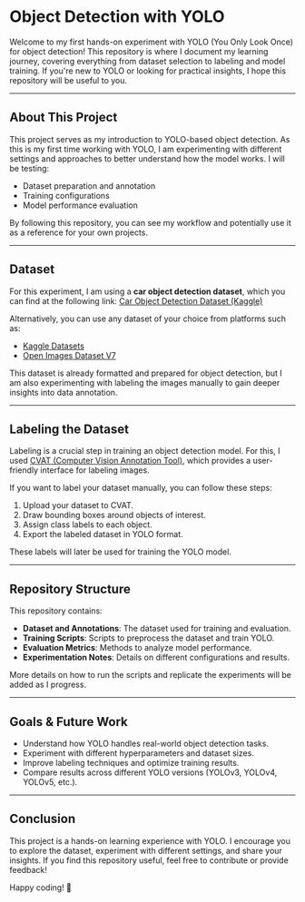 # Object Detection with YOLO

Welcome to my first hands-on experiment with YOLO (You Only Look Once) for object detection! This repository is where I document my learning journey, covering everything from dataset selection to labeling and model training. If you're new to YOLO or looking for practical insights, I hope this repository will be useful to you.

---

## About This Project
This project serves as my introduction to YOLO-based object detection. As this is my first time working with YOLO, I am experimenting with different settings and approaches to better understand how the model works. I will be testing:
- Dataset preparation and annotation
- Training configurations
- Model performance evaluation

By following this repository, you can see my workflow and potentially use it as a reference for your own projects.

---

## Dataset
For this experiment, I am using a **car object detection dataset**, which you can find at the following link:
[Car Object Detection Dataset (Kaggle)](https://www.kaggle.com/datasets/sshikamaru/car-object-detection)

Alternatively, you can use any dataset of your choice from platforms such as:
- [Kaggle Datasets](https://www.kaggle.com/datasets)
- [Open Images Dataset V7](https://storage.googleapis.com/openimages/web/index.html)

This dataset is already formatted and prepared for object detection, but I am also experimenting with labeling the images manually to gain deeper insights into data annotation.

---

## Labeling the Dataset
Labeling is a crucial step in training an object detection model. For this, I used [CVAT (Computer Vision Annotation Tool)](https://www.cvat.ai/), which provides a user-friendly interface for labeling images.

If you want to label your dataset manually, you can follow these steps:
1. Upload your dataset to CVAT.
2. Draw bounding boxes around objects of interest.
3. Assign class labels to each object.
4. Export the labeled dataset in YOLO format.

These labels will later be used for training the YOLO model.

---

## Repository Structure
This repository contains:
- **Dataset and Annotations**: The dataset used for training and evaluation.
- **Training Scripts**: Scripts to preprocess the dataset and train YOLO.
- **Evaluation Metrics**: Methods to analyze model performance.
- **Experimentation Notes**: Details on different configurations and results.

More details on how to run the scripts and replicate the experiments will be added as I progress.

---

## Goals & Future Work
- Understand how YOLO handles real-world object detection tasks.
- Experiment with different hyperparameters and dataset sizes.
- Improve labeling techniques and optimize training results.
- Compare results across different YOLO versions (YOLOv3, YOLOv4, YOLOv5, etc.).

---

## Conclusion
This project is a hands-on learning experience with YOLO. I encourage you to explore the dataset, experiment with different settings, and share your insights. If you find this repository useful, feel free to contribute or provide feedback!

Happy coding! 🚀

